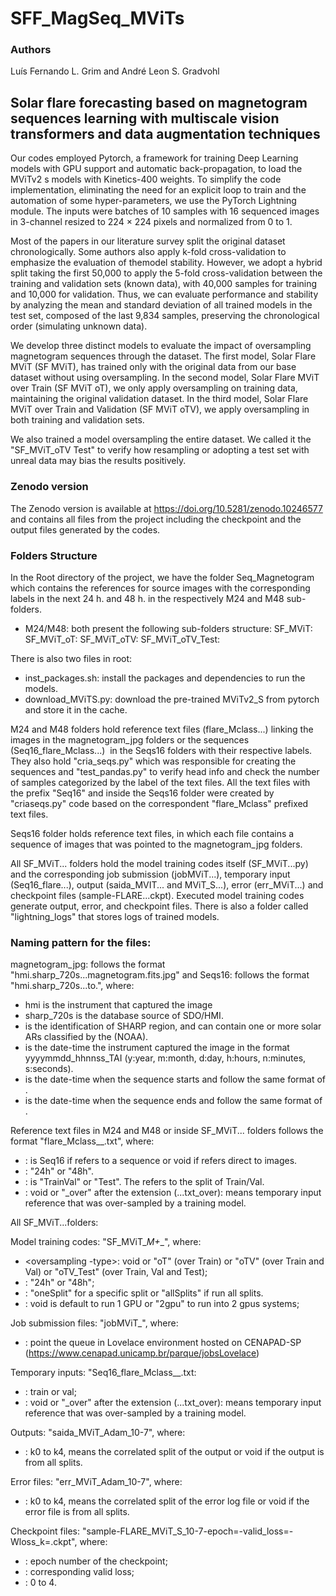 # SFF_MagSeq_MViTs

### Authors
Luís Fernando L. Grim and André Leon S. Gradvohl

## Solar flare forecasting based on magnetogram sequences learning with multiscale vision transformers and data augmentation techniques
Our codes employed Pytorch, a framework for training Deep Learning models with GPU support and automatic back-propagation, to load the MViTv2 s models with Kinetics-400 weights. To simplify the code implementation, eliminating the need for an explicit loop to train and the automation of some hyper-parameters, we use the PyTorch Lightning module. The inputs were batches of 10 samples with 16 sequenced images in 3-channel resized to 224 × 224 pixels and normalized from 0 to 1.

Most of the papers in our literature survey split the original dataset chronologically. Some authors also apply k-fold cross-validation to emphasize the evaluation of themodel stability. However, we adopt a hybrid split taking the first 50,000 to apply the 5-fold cross-validation between the training and validation sets (known data), with 40,000 samples for training and 10,000 for validation. Thus, we can evaluate performance and stability by analyzing the mean and standard deviation of all trained models in the test set, composed of the last 9,834 samples, preserving the chronological order (simulating unknown data).

We develop three distinct models to evaluate the impact of oversampling magnetogram sequences through the dataset. The first model, Solar Flare MViT (SF MViT), has trained only with the original data from our base dataset without using oversampling. In the second model, Solar Flare MViT over Train (SF MViT oT), we only apply oversampling on training data, maintaining the original validation dataset. In the third model, Solar Flare MViT over Train and Validation (SF MViT oTV), we apply oversampling in both training and validation sets.

We also trained a model oversampling the entire dataset. We called it the "SF_MViT_oTV Test" to verify how resampling or adopting a test set with unreal data may bias the results positively.

### Zenodo version
The Zenodo version is available at https://doi.org/10.5281/zenodo.10246577 and contains all files from the project including the checkpoint and the output files generated by the codes.

### Folders Structure
In the Root directory of the project, we have the folder Seq_Magnetogram which contains the references for source images with the corresponding labels in the next 24 h. and 48 h. in the respectively M24 and M48 sub-folders.

- M24/M48: both present the following sub-folders structure:
    SF_MViT:
    SF_MViT_oT:
    SF_MViT_oTV:
    SF_MViT_oTV_Test:

There is also two files in root:

- inst_packages.sh: install the packages and dependencies to run the models.
- download_MViTS.py: download the pre-trained MViTv2_S from pytorch and store it in the cache.

M24 and M48 folders hold reference text files (flare_Mclass...) linking the images in the magnetogram_jpg folders or the sequences (Seq16_flare_Mclass...)  in the Seqs16 folders with their respective labels. They also hold "cria_seqs.py" which was responsible for creating the sequences and "test_pandas.py" to verify head info and check the number of samples categorized by the label of the text files. All the text files with the prefix "Seq16" and inside the Seqs16 folder were created by "criaseqs.py" code based on the correspondent "flare_Mclass" prefixed text files.

Seqs16 folder holds reference text files, in which each file contains a sequence of images that was pointed to the magnetogram_jpg folders.

All SF_MViT... folders hold the model training codes itself (SF_MViT...py) and the corresponding job submission (jobMViT...), temporary input (Seq16_flare...), output (saida_MVIT... and MViT_S...), error (err_MViT...) and checkpoint files (sample-FLARE...ckpt). Executed model training codes generate output, error, and checkpoint files. There is also a folder called "lightning_logs" that stores logs of trained models.


### Naming pattern for the files:
magnetogram_jpg: follows the format "hmi.sharp_720s.<SHARP-ID>.<date>.magnetogram.fits.jpg" and
Seqs16: follows the format "hmi.sharp_720s.<SHARP-ID>.<init-date>.to.<end-date>", where:
- hmi is the instrument that captured the image
- sharp_720s is the database source of SDO/HMI.
- <SHARP-ID> is the identification of SHARP region, and can contain one or more solar ARs classified by the (NOAA).
- <date> is the date-time the instrument captured the image in the format yyyymmdd_hhnnss_TAI (y:year, m:month, d:day, h:hours, n:minutes, s:seconds).
- <init-date> is the date-time when the sequence starts and follow the same format of <date>.
- <end-date> is the date-time when the sequence ends and follow the same format of <date>.


Reference text files in M24 and M48 or inside SF_MViT... folders follows the format "<prefix>flare_Mclass_<forecasting-horizon>_<dataset>.txt<over>", where:
- <prefix>: is Seq16 if refers to a sequence or void if refers direct to images.
- <forecasting-horizon>: "24h" or "48h".
- <dataset>: is "TrainVal<n>" or "Test". The <n> refers to the split of Train/Val.
- <over>: void or "_over" after the extension (...txt_over): means temporary input reference that was over-sampled by a training model.


All SF_MViT...folders:

Model training codes: "SF_MViT_<oversampling-type>_M+_<forecasting-horizon>_<split-type><gpu-type>", where:
- <oversampling -type>: void or "oT" (over Train) or "oTV" (over Train and Val) or "oTV_Test" (over Train, Val and Test);
- <forecasting-horizon>: "24h" or "48h";
- <split-type>: "oneSplit" for a specific split or "allSplits" if run all splits.
- <gpu-type>: void is default to run 1 GPU or "2gpu" to run into 2 gpus systems;

Job submission files: "jobMViT_<queue>", where:
- <queue>: point the queue in Lovelace environment hosted on CENAPAD-SP (https://www.cenapad.unicamp.br/parque/jobsLovelace)

Temporary inputs: "Seq16_flare_Mclass_<forecasting-horizon>_<dataset>.txt<over>:
- <dataset>: train or val;
- <over>: void or "_over" after the extension (...txt_over): means temporary input reference that was over-sampled by a training model.

Outputs: "saida_MViT_Adam_10-7<split>", where:
- <split>: k0 to k4, means the correlated split of the output or void if the output is from all splits.

Error files: "err_MViT_Adam_10-7<split>", where:
- <split>: k0 to k4, means the correlated split of the error log file or void if the error file is from all splits.

Checkpoint files: "sample-FLARE_MViT_S_10-7-epoch=<n-epoch>-valid_loss=<loss-value>-Wloss_k=<n-split>.ckpt", where:
- <n-opoch>: epoch number of the checkpoint;
- <loss-value>: corresponding valid loss;
- <n-split>: 0 to 4.
